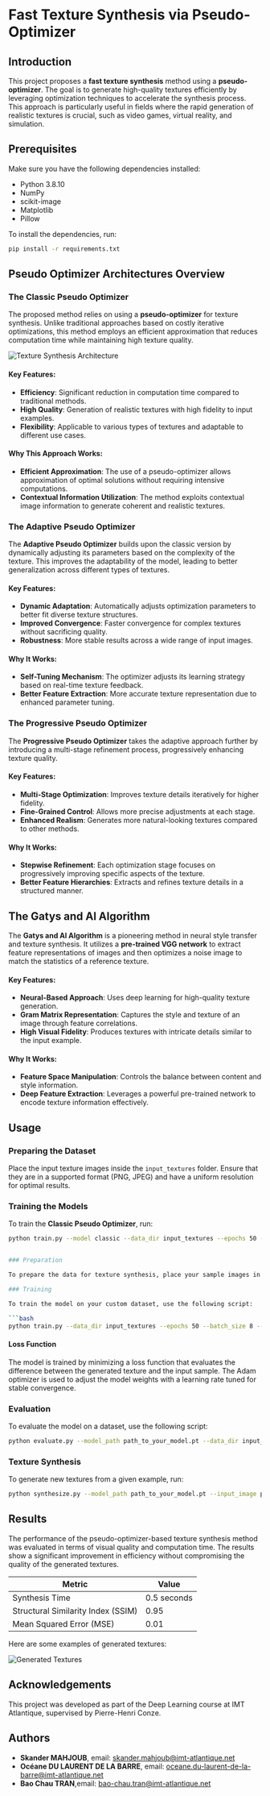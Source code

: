 # Fast Texture Synthesis via Pseudo-Optimizer

## Introduction

This project proposes a **fast texture synthesis** method using a **pseudo-optimizer**. The goal is to generate high-quality textures efficiently by leveraging optimization techniques to accelerate the synthesis process. This approach is particularly useful in fields where the rapid generation of realistic textures is crucial, such as video games, virtual reality, and simulation.

## Prerequisites

Make sure you have the following dependencies installed:

- Python 3.8.10
- NumPy
- scikit-image
- Matplotlib
- Pillow

To install the dependencies, run:

```bash
pip install -r requirements.txt
```
## Pseudo Optimizer Architectures Overview

### The Classic Pseudo Optimizer

The proposed method relies on using a **pseudo-optimizer** for texture synthesis. Unlike traditional approaches based on costly iterative optimizations, this method employs an efficient approximation that reduces computation time while maintaining high texture quality.

![Texture Synthesis Architecture](images/texture_synthesis_architecture.png)

#### Key Features:

- **Efficiency**: Significant reduction in computation time compared to traditional methods.
- **High Quality**: Generation of realistic textures with high fidelity to input examples.
- **Flexibility**: Applicable to various types of textures and adaptable to different use cases.

#### Why This Approach Works:

- **Efficient Approximation**: The use of a pseudo-optimizer allows approximation of optimal solutions without requiring intensive computations.
- **Contextual Information Utilization**: The method exploits contextual image information to generate coherent and realistic textures.

### The Adaptive Pseudo Optimizer

The **Adaptive Pseudo Optimizer** builds upon the classic version by dynamically adjusting its parameters based on the complexity of the texture. This improves the adaptability of the model, leading to better generalization across different types of textures.

#### Key Features:
- **Dynamic Adaptation**: Automatically adjusts optimization parameters to better fit diverse texture structures.
- **Improved Convergence**: Faster convergence for complex textures without sacrificing quality.
- **Robustness**: More stable results across a wide range of input images.

#### Why It Works:
- **Self-Tuning Mechanism**: The optimizer adjusts its learning strategy based on real-time texture feedback.
- **Better Feature Extraction**: More accurate texture representation due to enhanced parameter tuning.

### The Progressive Pseudo Optimizer

The **Progressive Pseudo Optimizer** takes the adaptive approach further by introducing a multi-stage refinement process, progressively enhancing texture quality.

#### Key Features:
- **Multi-Stage Optimization**: Improves texture details iteratively for higher fidelity.
- **Fine-Grained Control**: Allows more precise adjustments at each stage.
- **Enhanced Realism**: Generates more natural-looking textures compared to other methods.

#### Why It Works:
- **Stepwise Refinement**: Each optimization stage focuses on progressively improving specific aspects of the texture.
- **Better Feature Hierarchies**: Extracts and refines texture details in a structured manner.

## The Gatys and Al Algorithm

The **Gatys and Al Algorithm** is a pioneering method in neural style transfer and texture synthesis. It utilizes a **pre-trained VGG network** to extract feature representations of images and then optimizes a noise image to match the statistics of a reference texture.

#### Key Features:
- **Neural-Based Approach**: Uses deep learning for high-quality texture generation.
- **Gram Matrix Representation**: Captures the style and texture of an image through feature correlations.
- **High Visual Fidelity**: Produces textures with intricate details similar to the input example.

#### Why It Works:
- **Feature Space Manipulation**: Controls the balance between content and style information.
- **Deep Feature Extraction**: Leverages a powerful pre-trained network to encode texture information effectively.

## Usage

### Preparing the Dataset
Place the input texture images inside the `input_textures` folder. Ensure that they are in a supported format (PNG, JPEG) and have a uniform resolution for optimal results.

### Training the Models
To train the **Classic Pseudo Optimizer**, run:
```bash
python train.py --model classic --data_dir input_textures --epochs 50 --batch_size 8 --device ("cpu" or "cuda")


### Preparation

To prepare the data for texture synthesis, place your sample images in the `input_textures` folder. Ensure the images are in the appropriate format (e.g., PNG or JPEG) and have a uniform size for optimal results.

### Training

To train the model on your custom dataset, use the following script:

```bash
python train.py --data_dir input_textures --epochs 50 --batch_size 8 --device ("cpu" or "cuda")
```

#### Loss Function

The model is trained by minimizing a loss function that evaluates the difference between the generated texture and the input sample. The Adam optimizer is used to adjust the model weights with a learning rate tuned for stable convergence.

### Evaluation

To evaluate the model on a dataset, use the following script:

```bash
python evaluate.py --model_path path_to_your_model.pt --data_dir input_textures --device ("cpu" or "cuda") --batch_size 8
```

### Texture Synthesis

To generate new textures from a given example, run:

```bash
python synthesize.py --model_path path_to_your_model.pt --input_image path_to_input_image.png --output_image path_to_output_image.png --device ("cpu" or "cuda")
```

## Results

The performance of the pseudo-optimizer-based texture synthesis method was evaluated in terms of visual quality and computation time. The results show a significant improvement in efficiency without compromising the quality of the generated textures.

| Metric                | Value               |
| --------------------- | ------------------ |
| Synthesis Time       | 0.5 seconds        |
| Structural Similarity Index (SSIM) | 0.95              |
| Mean Squared Error (MSE) | 0.01              |

Here are some examples of generated textures:

![Generated Textures](images/generated_textures.png)

## Acknowledgements

This project was developed as part of the Deep Learning course at IMT Atlantique, supervised by Pierre-Henri Conze.

## Authors

- **Skander MAHJOUB**, email: skander.mahjoub@imt-atlantique.net
- **Océane DU LAURENT DE LA BARRE**, email: oceane.du-laurent-de-la-barre@imt-atlantique.net
- **Bao Chau TRAN**,email: bao-chau.tran@imt-atlantique.net
